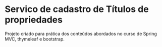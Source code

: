 # Servico de cadastro de Títulos de propriedades

Projeto criado para prática dos conteúdos abordados no curso de Spring MVC, thymeleaf e bootstrap.
